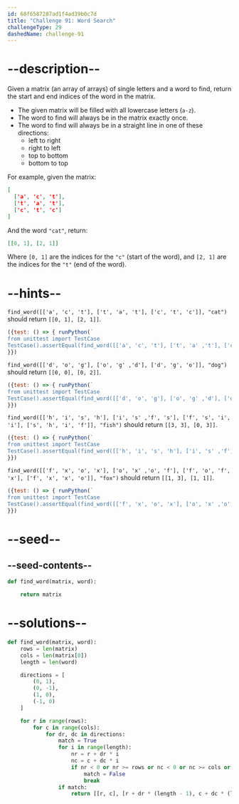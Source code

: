 ```yaml
---
id: 68f6587287ad1f4ad39b0c7d
title: "Challenge 91: Word Search"
challengeType: 29
dashedName: challenge-91
---
```


# --description--

Given a matrix (an array of arrays) of single letters and a word to find, return the start and end indices of the word in the matrix.

- The given matrix will be filled with all lowercase letters (`a-z`).
- The word to find will always be in the matrix exactly once.
- The word to find will always be in a straight line in one of these directions:
  - left to right
  - right to left
  - top to bottom
  - bottom to top

For example, given the matrix:

```json
[
  ['a', 'c', 't'],
  ['t', 'a', 't'],
  ['c', 't', 'c']
]
```

And the word `"cat"`, return:

```json
[[0, 1], [2, 1]]
```

Where `[0, 1]` are the indices for the `"c"` (start of the word), and `[2, 1]` are the indices for the `"t"` (end of the word).

# --hints--

`find_word([['a', 'c', 't'], ['t', 'a', 't'], ['c', 't', 'c']], "cat")` should return `[[0, 1], [2, 1]]`.

```js
({test: () => { runPython(`
from unittest import TestCase
TestCase().assertEqual(find_word([['a', 'c', 't'], ['t', 'a' ,'t'], ['c', 't', 'c']], "cat"), [[0, 1], [2, 1]])`)
}})
```

`find_word([['d', 'o', 'g'], ['o', 'g' ,'d'], ['d', 'g', 'o']], "dog")` should return `[[0, 0], [0, 2]]`.

```js
({test: () => { runPython(`
from unittest import TestCase
TestCase().assertEqual(find_word([['d', 'o', 'g'], ['o', 'g' ,'d'], ['d', 'g', 'o']], "dog"), [[0, 0], [0, 2]])`)
}})
```

`find_word([['h', 'i', 's', 'h'], ['i', 's' ,'f', 's'], ['f', 's', 'i', 'i'], ['s', 'h', 'i', 'f']], "fish")` should return `[[3, 3], [0, 3]]`.

```js
({test: () => { runPython(`
from unittest import TestCase
TestCase().assertEqual(find_word([['h', 'i', 's', 'h'], ['i', 's' ,'f', 's'], ['f', 's', 'i', 'i'], ['s', 'h', 'i', 'f']], "fish"), [[3, 3], [0, 3]])`)
}})
```

`find_word([['f', 'x', 'o', 'x'], ['o', 'x' ,'o', 'f'], ['f', 'o', 'f', 'x'], ['f', 'x', 'x', 'o']], "fox")` should return `[[1, 3], [1, 1]]`.

```js
({test: () => { runPython(`
from unittest import TestCase
TestCase().assertEqual(find_word([['f', 'x', 'o', 'x'], ['o', 'x' ,'o', 'f'], ['f', 'o', 'f', 'x'], ['f', 'x', 'x', 'o']], "fox"), [[1, 3], [1, 1]])`)
}})
```

# --seed--

## --seed-contents--

```py
def find_word(matrix, word):

    return matrix
```

# --solutions--

```py
def find_word(matrix, word):
    rows = len(matrix)
    cols = len(matrix[0])
    length = len(word)

    directions = [
        (0, 1),
        (0, -1),
        (1, 0),
        (-1, 0)
    ]

    for r in range(rows):
        for c in range(cols):
            for dr, dc in directions:
                match = True
                for i in range(length):
                    nr = r + dr * i
                    nc = c + dc * i
                    if nr < 0 or nr >= rows or nc < 0 or nc >= cols or matrix[nr][nc] != word[i]:
                        match = False
                        break
                if match:
                    return [[r, c], [r + dr * (length - 1), c + dc * (length - 1)]]
```
